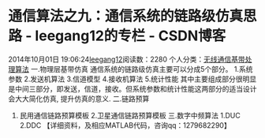 # 通信算法之九：通信系统的链路级仿真思路 - leegang12的专栏 - CSDN博客
2014年10月01日 19:06:24[leegang12](https://me.csdn.net/leegang12)阅读数：2280
个人分类：[无线通信基带处理算法](https://blog.csdn.net/leegang12/article/category/896922)
一.物理层基带仿真
通信系统的链路级仿真主要可以分成5个部分。
1.系统参数
2.发送机算法
3.信道模型
4.接收机算法
5.统计性能
其中主要组成部分很明显是中间三部分，即发送，信道，接收。但系统参数和统计性能这两部分的适当设计会大大简化仿真, 提升仿真的意义.
二.链路预算
1. 民用通信链路预算模板
2.卫星通信链路预算模板
三.数字中频算法
1.DUC
2.DDC
【详细资料，及相应MATLAB代码，咨询qq：1279682290】
